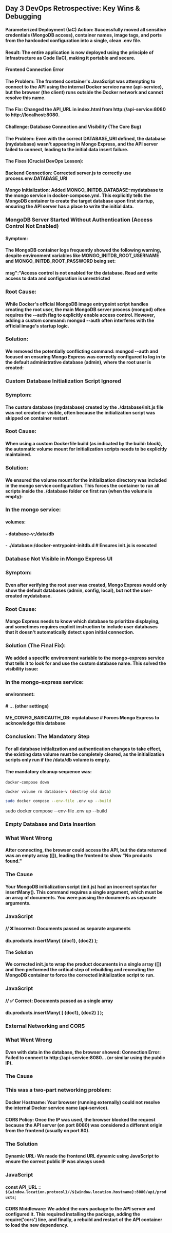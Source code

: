 ## Day 3 DevOps Retrospective: Key Wins & Debugging

#### Parameterized Deployment (IaC) Action: Successfully moved all sensitive credentials (MongoDB access), container names, image tags, and ports from the hardcoded configuration into a single, clean .env file.

#### Result: The entire application is now deployed using the principle of Infrastructure as Code (IaC), making it portable and secure.

####  Frontend Connection Error
#### The Problem: The frontend container's JavaScript was attempting to connect to the API using the internal Docker service name (api-service), but the browser (the client) runs outside the Docker network and cannot resolve this name.

#### The Fix: Changed the API_URL in index.html from http://api-service:8080 to http://localhost:8080.


#### Challenge: Database Connection and Visibility (The Core Bug)
#### The Problem: Even with the correct DATABASE_URI defined, the database (mydatabase) wasn't appearing in Mongo Express, and the API server failed to connect, leading to the initial data insert failure.

#### The Fixes (Crucial DevOps Lesson):

#### Backend Connection: Corrected server.js to correctly use process.env.DATABASE_URI


#### Mongo Initialization: Added MONGO_INITDB_DATABASE=mydatabase to the mongo service in docker-compose.yml. This explicitly tells the MongoDB container to create the target database upon first startup, ensuring the API server has a place to write the initial data.





### MongoDB Server Started Without Authentication (Access Control Not Enabled)
#### Symptom:
#### The MongoDB container logs frequently showed the following warning, despite environment variables like MONGO_INITDB_ROOT_USERNAME and MONGO_INITDB_ROOT_PASSWORD being set:

#### msg":"Access control is not enabled for the database. Read and write access to data and configuration is unrestricted

### Root Cause:
#### While Docker's official MongoDB image entrypoint script handles creating the root user, the main MongoDB server process (mongod) often requires the --auth flag to explicitly enable access control. However, adding a custom command: mongod --auth often interferes with the official image's startup logic.

### Solution:
#### We removed the potentially conflicting command: mongod --auth and focused on ensuring Mongo Express was correctly configured to log in to the default administrative database (admin), where the root user is created:



### Custom Database Initialization Script Ignored
### Symptom:
#### The custom database (mydatabase) created by the ./database/init.js file was not created or visible, often because the initialization script was skipped on container restart.

### Root Cause:
#### When using a custom Dockerfile build (as indicated by the build: block), the automatic volume mount for initialization scripts needs to be explicitly maintained.

### Solution:
#### We ensured the volume mount for the initialization directory was included in the mongo service configuration. This forces the container to run all scripts inside the ./database folder on first run (when the volume is empty):

### In the mongo service:
#### volumes:
####  - database-v:/data/db
####  - ./database:/docker-entrypoint-initdb.d # Ensures init.js is executed



### Database Not Visible in Mongo Express UI
### Symptom:
#### Even after verifying the root user was created, Mongo Express would only show the default databases (admin, config, local), but not the user-created mydatabase.

### Root Cause:
#### Mongo Express needs to know which database to prioritize displaying, and sometimes requires explicit instruction to include user databases that it doesn't automatically detect upon initial connection.

### Solution (The Final Fix):
#### We added a specific environment variable to the mongo-express service that tells it to look for and use the custom database name. This solved the visibility issue:

### In the mongo-express service:
#### environment:
####   # ... (other settings)
####   ME_CONFIG_BASICAUTH_DB: mydatabase # Forces Mongo Express to acknowledge this database


### Conclusion: The Mandatory Step
#### For all database initialization and authentication changes to take effect, the existing data volume must be completely cleared, as the initialization scripts only run if the /data/db volume is empty.

#### The mandatory cleanup sequence was:
``` bash
docker-compose down
```
``` bash
docker volume rm database-v (destroy old data)
```

``` bash
sudo docker compose --env-file .env up --build
```



sudo docker compose --env-file .env up --build



### Empty Database and Data Insertion
### What Went Wrong
#### After connecting, the browser could access the API, but the data returned was an empty array ([]), leading the frontend to show "No products found."

### The Cause
#### Your MongoDB initialization script (init.js) had an incorrect syntax for insertMany(). This command requires a single argument, which must be an array of documents. You were passing the documents as separate arguments.

### JavaScript

#### // ❌ Incorrect: Documents passed as separate arguments
#### db.products.insertMany( {doc1}, {doc2} );
#### The Solution
#### We corrected init.js to wrap the product documents in a single array ([]) and then performed the critical step of rebuilding and recreating the MongoDB container to force the corrected initialization script to run.

### JavaScript

#### // ✅ Correct: Documents passed as a single array
#### db.products.insertMany( [ {doc1}, {doc2} ] );


### External Networking and CORS
### What Went Wrong
#### Even with data in the database, the browser showed: Connection Error: Failed to connect to http://api-service:8080... (or similar using the public IP).

### The Cause
### This was a two-part networking problem:

#### Docker Hostname: Your browser (running externally) could not resolve the internal Docker service name (api-service).

#### CORS Policy: Once the IP was used, the browser blocked the request because the API server (on port 8080) was considered a different origin from the frontend (usually on port 80).

### The Solution
#### Dynamic URL: We made the frontend URL dynamic using JavaScript to ensure the correct public IP was always used:

### JavaScript

#### const API_URL = `${window.location.protocol}//${window.location.hostname}:8080/api/products`;
#### CORS Middleware: We added the cors package to the API server and configured it. This required installing the package, adding the require('cors') line, and finally, a rebuild and restart of the API container to load the new dependency.










